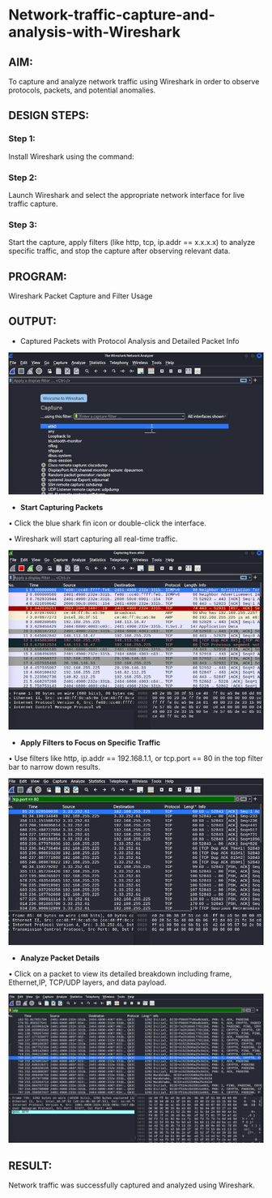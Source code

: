 # Network-traffic-capture-and-analysis-with-Wireshark
## AIM:
To capture and analyze network traffic using Wireshark in order to observe protocols, packets, and potential anomalies.

## DESIGN STEPS:
### Step 1:
Install Wireshark using the command:

### Step 2:
Launch Wireshark and select the appropriate network interface for live traffic capture.

### Step 3:
Start the capture, apply filters (like http, tcp, ip.addr == x.x.x.x) to analyze specific traffic, and stop the capture after observing relevant data.

## PROGRAM:
Wireshark Packet Capture and Filter Usage

## OUTPUT:

- Captured Packets with Protocol Analysis and Detailed Packet Info

![alt text](<Screenshot 2025-04-23 132532.png>)

- **Start Capturing Packets**

• Click the blue shark fin icon or double-click the interface.

• Wireshark will start capturing all real-time traffic.

![alt text](<Screenshot 2025-04-23 132613.png>)

- **Apply Filters to Focus on Specific Traffic**
  
• Use filters like http, ip.addr == 192.168.1.1, or tcp.port == 80 in the top filter bar to narrow down results.

![alt text](<Screenshot 2025-04-23 133206.png>)

- **Analyze Packet Details**
  
• Click on a packet to view its detailed breakdown including frame, Ethernet,IP, TCP/UDP layers, and data payload.

![alt text](<Screenshot 2025-04-23 133338.png>)

## RESULT:
Network traffic was successfully captured and analyzed using Wireshark.
